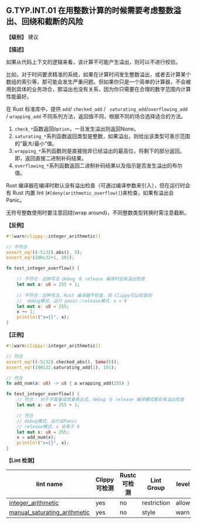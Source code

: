## G.TYP.INT.01  在用整数计算的时候需要考虑整数溢出、回绕和截断的风险

**【级别】** 建议

**【描述】**

如果从代码上下文的逻辑来看，该计算不可能产生溢出，则可以不进行校验。

比如，对于时间要求精准的系统，如果在计算时间发生整数溢出，或者去计算某个数组的索引等，那可能会发生严重问题。但如果你只是一个简单的计算器，不会被用到具体的业务场合，那溢出也没有关系，因为你只需要在合理的数字范围内计算性能最好。

在 Rust 标准库中，提供 `add`/ `checked_add` / ` saturating_add`/`overflowing_add` / `wrapping_add` 不同系列方法，返回值不同，根据不同的场合选择适合的方法。

1. `check_*`函数返回`Option`，一旦发生溢出则返回None。
2. `saturating_*`系列函数返回类型是整数，如果溢出，则给出该类型可表示范围的“最大/最小”值。
3. `wrapping_*`系列函数则是直接抛弃已经溢出的最高位，将剩下的部分返回。即，返回直接二进制补码结果。
4. `overflowing_*`系列函数返回二进制补码结果以及指示是否发生溢出的布尔值。

Rust 编译器在编译时默认没有溢出检查（可通过编译参数来引入），但在运行时会有 Rust 内置 lint (`#[deny(arithmetic_overflow)]`)来检查，如果有溢出会 Panic。

无符号整数使用时要注意回绕(wrap around)，不同整数类型转换时需注意截断。

**【反例】**

```rust
#![warn(clippy::integer_arithmetic)]

// 不符合
assert_eq!((-5i32).abs(), 5);
assert_eq!(100i32+1, 101);

fn test_integer_overflow() {

    // 不符合：这种写法 debug 与 release 编译时会有溢出检查
    let mut a: u8 = 255 + 1;
    
    // 不符合：这种写法，Rust 编译器不检查，但 Clippy可以检查到
    //  debug模式，运行 panic；release模式，x = 0
    let mut x: u8 = 255;
    x += 1;
    println!("x={}", x);
}
```

**【正例】**

```rust
#![warn(clippy::integer_arithmetic)]

// 符合
assert_eq!((-5i32).checked_abs(), Some(5));
assert_eq!(100i32.saturating_add(1), 101);

// 符合
fn add_num(a: u8) -> u8 { a.wrapping_add(255) }

fn test_integer_overflow() {
    // 符合： 对于字面量或常量表达式，debug 与 release 编译模式都会有溢出检查
    let mut a: u8 = 255 + 1;

    // 符合
    // debug模式，运行会Panic
    // release模式，x 会等于 0
    let mut x: u8 = 255;
    x = add_num(x);
    println!("x={}", x);
}
```

**【Lint 检测】**

| lint name                                                    | Clippy 可检测 | Rustc 可检测 | Lint Group  | level |
| ------------------------------------------------------------ | ------------- | ------------ | ----------- | ----- |
| [integer_arithmetic](https://rust-lang.github.io/rust-clippy/master/#integer_arithmetic) | yes           | no           | restriction | allow |
| [manual_saturating_arithmetic](https://rust-lang.github.io/rust-clippy/master/#manual_saturating_arithmetic) | yes           | no           | style       | warn |




